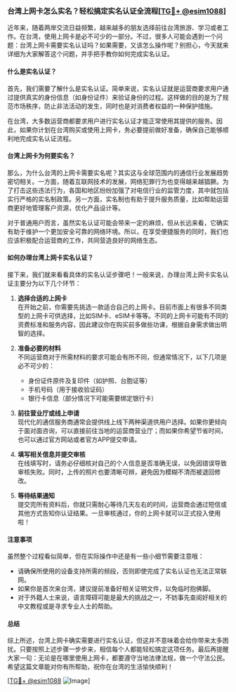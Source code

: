 ### 台湾上网卡怎么实名？轻松搞定实名认证全流程[[TG💪+ @esim1088](https://t.me/s/esim1088)]

近年来，随着两岸交流日益频繁，越来越多的朋友选择前往台湾旅游、学习或者工作。在台湾，使用上网卡是必不可少的一部分。不过，很多人可能会遇到一个问题：台湾上网卡需要实名认证吗？如果需要，又该怎么操作呢？别担心，今天就来详细为大家解答这个问题，并手把手教你如何完成实名认证。

#### 什么是实名认证？

首先，我们需要了解什么是实名认证。简单来说，实名认证就是运营商要求用户通过提供真实的身份信息（如身份证件）来验证身份的过程。这样做的目的是为了规范市场秩序，防止非法活动的发生，同时也是对消费者权益的一种保护措施。

在台湾，大多数运营商都要求用户进行实名认证才能正常使用其提供的服务。因此，如果你计划在台湾购买或使用上网卡，务必要提前做好准备，确保自己能够顺利地完成实名认证流程。

#### 台湾上网卡为何要实名？

那么，为什么台湾的上网卡需要实名呢？其实这与全球范围内的通信行业发展趋势密切相关。一方面，随着互联网技术的发展，网络犯罪行为也变得越来越猖獗。为了打击这些违法行为，各国和地区纷纷加强了对电信行业的监管力度，其中就包括实行严格的实名制政策。另一方面，实名制也有助于提升服务质量，比如帮助运营商更好地管理客户资源，优化产品设计等。

对于普通用户而言，虽然实名认证可能会带来一定的麻烦，但从长远来看，它确实有助于维护一个更加安全可靠的网络环境。所以，在享受便捷服务的同时，我们也应该积极配合运营商的工作，共同营造良好的网络生态。

#### 如何办理台湾上网卡实名认证？

接下来，我们就来看看具体的实名认证步骤吧！一般来说，办理台湾上网卡实名认证主要分为以下几个环节：

1. **选择合适的上网卡**  
   在开始之前，你需要先挑选一款适合自己的上网卡。目前市面上有很多不同类型的上网卡可供选择，比如SIM卡、eSIM卡等等。不同的上网卡可能有不同的资费标准和服务内容，因此建议你在购买前多做些功课，根据自身需求做出明智的选择。

2. **准备必要的材料**  
   不同运营商对于所需材料的要求可能会有所不同，但通常情况下，以下几项是必不可少的：
   - 身份证件原件及复印件（如护照、台胞证等）
   - 手机号码（用于接收验证码）
   - 银行卡信息（部分情况下可能需要绑定银行卡）

3. **前往营业厅或线上申请**  
   现代化的通信服务商通常会提供线上线下两种渠道供用户选择。如果你更倾向于面对面咨询，可以直接前往当地的运营商营业厅；而如果你希望节省时间，也可以通过官方网站或者官方APP提交申请。

4. **填写相关信息并提交审核**  
   在线填写时，请务必仔细核对自己的个人信息是否准确无误，以免因错误导致审核失败。同时，上传的照片也要清晰可辨，避免因为模糊不清而被退回修改。

5. **等待结果通知**  
   提交完所有资料后，你就只需耐心等待几天左右的时间，运营商会通过短信或其他方式告知你认证结果。一旦审核通过，你的上网卡就可以正式投入使用啦！

#### 注意事项

虽然整个过程看似简单，但在实际操作中还是有一些小细节需要注意哦：
- 请确保所使用的设备支持所需的频段，否则即使完成了实名认证也无法正常联网。
- 如果你是首次来台湾，建议提前准备好相关证明文件，以免临时抱佛脚。
- 对于外籍人士来说，语言障碍可能是最大的挑战之一，不妨事先查阅好相关的中文教程或是寻求专业人士的帮助。

#### 总结

综上所述，台湾上网卡确实需要进行实名认证，但这并不意味着会给你带来太多困扰。只要按照上述步骤一步步来，相信每个人都能轻松搞定这项任务。最后再提醒大家一句：无论是在哪里使用上网卡，都要遵守当地法律法规，做一个守法公民。希望这篇文章能对你有所帮助，祝你在台湾的生活愉快顺利！

[[TG💪+ @esim1088](https://t.me/s/esim1088) ![Image](https://i.postimg.cc/4NQfJmqS/Snipaste-2025-05-13-00-14-12.png)]